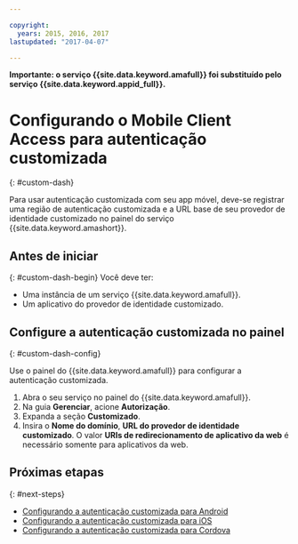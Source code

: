 ```yaml
---

copyright:
  years: 2015, 2016, 2017
lastupdated: "2017-04-07"

---
```


**Importante: o serviço {{site.data.keyword.amafull}} foi substituído pelo serviço {{site.data.keyword.appid_full}}.**

# Configurando o Mobile Client Access para autenticação customizada
{: #custom-dash}


Para usar autenticação customizada com seu app móvel, deve-se registrar uma região de autenticação customizada e a URL base de seu provedor de identidade customizado no painel do serviço {{site.data.keyword.amashort}}.

## Antes de iniciar
{: #custom-dash-begin}
Você deve ter:
* Uma instância de um serviço
{{site.data.keyword.amafull}}.
* Um aplicativo do provedor de identidade customizado.

## Configure a autenticação customizada no painel
{: #custom-dash-config}

Use o painel do {{site.data.keyword.amafull}} para configurar a autenticação customizada.

1. Abra o seu serviço no painel do {{site.data.keyword.amafull}}.
1. Na guia **Gerenciar**, acione
**Autorização**.
1. Expanda a seção **Customizado**.
1. Insira o **Nome do domínio**,
**URL do provedor de identidade customizado**. O valor **URIs de redirecionamento de aplicativo da
web** é necessário somente para aplicativos da web.

## Próximas etapas
{: #next-steps}
* [Configurando a autenticação customizada para Android](custom-auth-android.html)
* [Configurando a autenticação customizada para iOS](custom-auth-ios-swift-sdk.html)
* [Configurando a autenticação customizada para Cordova](custom-auth-cordova.html)

